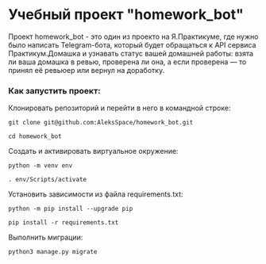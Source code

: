 # Учебный проект "homework_bot"

Проект homework_bot - это один из проекто на Я.Практикуме, где нужно было написать 
Telegram-бота, который будет обращаться к API сервиса Практикум.Домашка и 
узнавать статус вашей домашней работы: взята ли ваша домашка в ревью, 
проверена ли она, а если проверена — то принял её ревьюер или вернул на доработку.

### Как запустить проект:

Клонировать репозиторий и перейти в него в командной строке:

```
git clone git@github.com:AleksSpace/homework_bot.git
```

```
cd homework_bot
```

Cоздать и активировать виртуальное окружение:

```
python -m venv env
```

```
. env/Scripts/activate
```

Установить зависимости из файла requirements.txt:

```
python -m pip install --upgrade pip
```

```
pip install -r requirements.txt
```

Выполнить миграции:

```
python3 manage.py migrate
```
